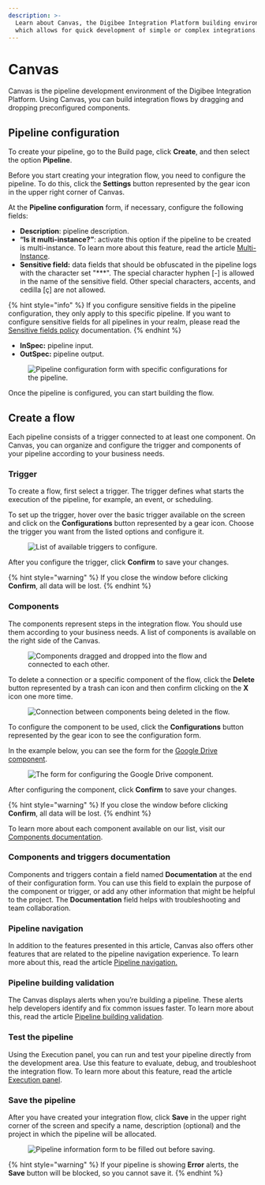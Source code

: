 ```yaml
---
description: >-
  Learn about Canvas, the Digibee Integration Platform building environment
  which allows for quick development of simple or complex integrations.
---
```


# Canvas

Canvas is the pipeline development environment of the Digibee Integration Platform. Using Canvas, you can build integration flows by dragging and dropping preconfigured components.

## Pipeline configuration <a href="#h_f0d7247948" id="h_f0d7247948"></a>

To create your pipeline, go to the Build page, click **Create**, and then select the option **Pipeline**.

Before you start creating your integration flow, you need to configure the pipeline. To do this, click the **Settings** button represented by the gear icon in the upper right corner of Canvas.

At the **Pipeline configuration** form, if necessary, configure the following fields:

* **Description**: pipeline description.
* **“Is it multi-instance?”**: activate this option if the pipeline to be created is multi-instance. To learn more about this feature, read the article [Multi-Instance](../../settings/multi-instance/).
* **Sensitive field:** data fields that should be obfuscated in the pipeline logs with the character set "\*\*\*". The special character hyphen \[-] is allowed in the name of the sensitive field. Other special characters, accents, and cedilla \[ç] are not allowed.&#x20;

{% hint style="info" %}
If you configure sensitive fields in the pipeline configuration, they only apply to this specific pipeline. If you want to configure sensitive fields for all pipelines in your realm, please read the [Sensitive fields policy](../../governance/policies/sensitive-fields.md) documentation.
{% endhint %}

* **InSpec:** pipeline input.
* **OutSpec:** pipeline output.

<figure><img src="../../.gitbook/assets/01 - Pipeline Configuration (1).jpg" alt="Pipeline configuration form with specific configurations for the pipeline."><figcaption></figcaption></figure>

Once the pipeline is configured, you can start building the flow.

## Create a flow <a href="#h_8d20bc202d" id="h_8d20bc202d"></a>

Each pipeline consists of a trigger connected to at least one component. On Canvas, you can organize and configure the trigger and components of your pipeline according to your business needs.

### Trigger <a href="#h_11af699f7a" id="h_11af699f7a"></a>

To create a flow, first select a trigger. The trigger defines what starts the execution of the pipeline, for example, an event, or scheduling.

To set up the trigger, hover over the basic trigger available on the screen and click on the **Configurations** button represented by a gear icon. Choose the trigger you want from the listed options and configure it.

<figure><img src="../../.gitbook/assets/02 - Trigger.gif" alt="List of available triggers to configure."><figcaption></figcaption></figure>

After you configure the trigger, click **Confirm** to save your changes.

{% hint style="warning" %}
If you close the window before clicking **Confirm**, all data will be lost.
{% endhint %}

### Components <a href="#h_db8670e733" id="h_db8670e733"></a>

The components represent steps in the integration flow. You should use them according to your business needs. A list of components is available on the right side of the Canvas.

<figure><img src="../../.gitbook/assets/03 - Components.gif" alt="Components dragged and dropped into the flow and connected to each other."><figcaption></figcaption></figure>

To delete a connection or a specific component of the flow, click the **Delete** button represented by a trash can icon and then confirm clicking on the **X** icon one more time.

<figure><img src="../../.gitbook/assets/04 - Components delete.gif" alt="Connection between components being deleted in the flow."><figcaption></figcaption></figure>

To configure the component to be used, click the **Configurations** button represented by the gear icon to see the configuration form.

In the example below, you can see the form for the [Google Drive component](../../components/file-storage/google-drive.md).

<figure><img src="../../.gitbook/assets/05 - Google drive crop.gif" alt="The form for configuring the Google Drive component."><figcaption></figcaption></figure>

After configuring the component, click **Confirm** to save your changes.&#x20;

{% hint style="warning" %}
If you close the window before clicking **Confirm**, all data will be lost.
{% endhint %}

To learn more about each component available on our list, visit our [Components documentation](https://docs.digibee.com/documentation/components/).

### Components and triggers documentation

Components and triggers contain a field named **Documentation** at the end of their configuration form. You can use this field to explain the purpose of the component or trigger, or add any other information that might be helpful to the project. The **Documentation** field helps with troubleshooting and team collaboration.

### Pipeline navigation <a href="#h_0c900e53b4" id="h_0c900e53b4"></a>

In addition to the features presented in this article, Canvas also offers other features that are related to the pipeline navigation experience. To learn more about this, read the article [Pipeline navigation.](https://docs.digibee.com/documentation/build/pipelines/pipeline-navigation-beta-restricted)

### Pipeline building validation <a href="#h_ce47d0a128" id="h_ce47d0a128"></a>

The Canvas displays alerts when you’re building a pipeline. These alerts help developers identify and fix common issues faster. To learn more about this, read the article [Pipeline building validation](canvas-building-validation.md).

### Test the pipeline <a href="#h_a35b7d4d00" id="h_a35b7d4d00"></a>

Using the Execution panel, you can run and test your pipeline directly from the development area. Use this feature to evaluate, debug, and troubleshoot the integration flow. To learn more about this feature, read the article [Execution panel](execution-panel.md).

### Save the pipeline <a href="#h_49429ce551" id="h_49429ce551"></a>

After you have created your integration flow, click **Save** in the upper right corner of the screen and specify a name, description (optional) and the project in which the pipeline will be allocated.

<figure><img src="../../.gitbook/assets/06 - Save -crop.gif" alt="Pipeline information form to be filled out before saving."><figcaption></figcaption></figure>

{% hint style="warning" %}
If your pipeline is showing **Error** alerts, the **Save** button will be blocked, so you cannot save it.
{% endhint %}
